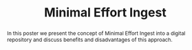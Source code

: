 ---
abstract: In this poster we present the concept of Minimal Effort Ingest into a digital
  repository and discuss benefits and disadvantages of this approach.
creators:
- Jurik, Bolette Ammitzbøll
- Christiansen, Kåre Fiedler
- Blekinge, Asger Askov
date: null
document_url: https://services.phaidra.univie.ac.at/api/object/o:429591/download
grand_parent: iPRES
institutions: []
keywords:
- digital preservation
- digital repositories
- minimal effort ingest
- ingest work ow
- quality assurance
- oais
landing_page_url: https://phaidra.univie.ac.at/o:429591
language: eng
layout: publication
license: CC BY 4.0 International
notes_url: null
parent: iPRES 2015
presentation_url: null
publication_type: poster
size: 109696
source_name: iPRES
title: Minimal Effort Ingest
year: 2015
---